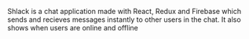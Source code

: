 Shlack is a chat application made with React, Redux and Firebase which sends and recieves messages instantly to other users in the chat. It also shows when users are online and offline
